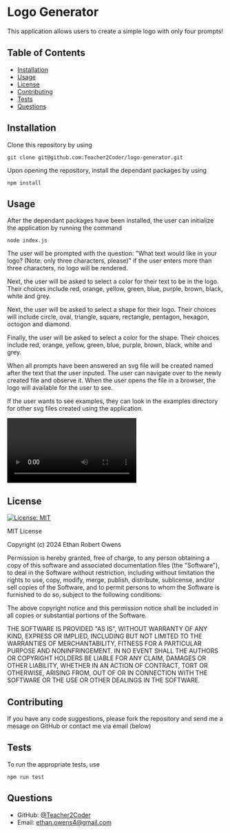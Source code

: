 # Logo Generator
This application allows users to create a simple logo with only four prompts!
 
## Table of Contents
* [Installation](#installation)
* [Usage](#usage)
* [License](#license)
* [Contributing](#contributing)
* [Tests](#tests)
* [Questions](#questions)
 
## Installation
Clone this repository by using 
```
git clone git@github.com:Teacher2Coder/logo-generator.git
```

Upon opening the repository, install the dependant packages by using
```
npm install
```


 
## Usage
After the dependant packages have been installed, the user can initialize the application by running the command
```
node index.js
```

The user will be prompted with the question: "What text would like in your logo? (Note: only three characters, please)" if the user enters more than three characters, no logo will be rendered.

Next, the user will be asked to select a color for their text to be in the logo. Their choices include red, orange, yellow, green, blue, purple, brown, black, white and grey.

Next, the user will be asked to select a shape for their logo. Their choices will include circle, oval, triangle, square, rectangle, pentagon, hexagon, octogon and diamond.

Finally, the user will be asked to select a color for the shape. Their choices include red, orange, yellow, green, blue, purple, brown, black, white and grey.

When all prompts have been answered an svg file will be created named after the text that the user inputed. The user can navigate over to the newly created file and observe it. When the user opens the file in a browser, the logo will available for the user to see.

If the user wants to see examples, they can look in the examples directory for other svg files created using the application.

![Demo Movie](./assets/logo-gen-demo.mov)
 
## License
[![License: MIT](https://img.shields.io/badge/License-MIT-yellow.svg)](https://opensource.org/licenses/MIT)

MIT License

Copyright (c) 2024 Ethan Robert Owens

Permission is hereby granted, free of charge, to any person obtaining a copy
of this software and associated documentation files (the "Software"), to deal
in the Software without restriction, including without limitation the rights
to use, copy, modify, merge, publish, distribute, sublicense, and/or sell
copies of the Software, and to permit persons to whom the Software is
furnished to do so, subject to the following conditions:

The above copyright notice and this permission notice shall be included in all
copies or substantial portions of the Software.

THE SOFTWARE IS PROVIDED "AS IS", WITHOUT WARRANTY OF ANY KIND, EXPRESS OR
IMPLIED, INCLUDING BUT NOT LIMITED TO THE WARRANTIES OF MERCHANTABILITY,
FITNESS FOR A PARTICULAR PURPOSE AND NONINFRINGEMENT. IN NO EVENT SHALL THE
AUTHORS OR COPYRIGHT HOLDERS BE LIABLE FOR ANY CLAIM, DAMAGES OR OTHER
LIABILITY, WHETHER IN AN ACTION OF CONTRACT, TORT OR OTHERWISE, ARISING FROM,
OUT OF OR IN CONNECTION WITH THE SOFTWARE OR THE USE OR OTHER DEALINGS IN THE
SOFTWARE.
 
## Contributing
If you have any code suggestions, please fork the repository and send me a mesage on GitHub or contact me via email (below)
 
## Tests
To run the appropriate tests, use
```
npm run test
```
 
## Questions
* GitHub: [@Teacher2Coder](https://www.github.com/Teacher2Coder)
* Email: ethan.owens4@gmail.com